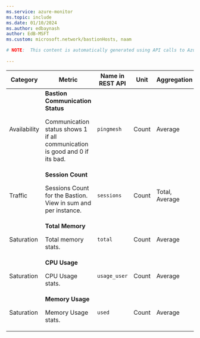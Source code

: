 ```yaml
---
ms.service: azure-monitor
ms.topic: include
ms.date: 01/10/2024
ms.author: edbaynash
author: EdB-MSFT
ms.custom: microsoft.network/bastionHosts, naam

# NOTE:  This content is automatically generated using API calls to Azure. Any edits made on these files will be overwritten in the next run of the script. 
 
---
```


  
  
|Category|Metric|Name in REST API|Unit|Aggregation|Dimensions|Time Grains|DS Export|
|---|---|---|---|---|---|---|---|
|Availability|**Bastion Communication Status**<p><p>Communication status shows 1 if all communication is good and 0 if its bad. |`pingmesh` |Count |Average |\<none\>|PT1M |No|
|Traffic|**Session Count**<p><p>Sessions Count for the Bastion. View in sum and per instance. |`sessions` |Count |Total, Average |`host`|PT5M, PT15M |No|
|Saturation|**Total Memory**<p><p>Total memory stats. |`total` |Count |Average |`host`|PT1M |Yes|
|Saturation|**CPU Usage**<p><p>CPU Usage stats. |`usage_user` |Count |Average |`cpu`, `host`|PT1M |No|
|Saturation|**Memory Usage**<p><p>Memory Usage stats. |`used` |Count |Average |`host`|PT1M |Yes|
